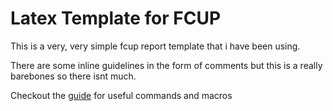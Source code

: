 
# Latex Template for FCUP
This is a very, very simple fcup report template that i have been using.

There are some inline guidelines in the form of comments but this is a really barebones so there isnt much.

Checkout the [guide](./GUIDE.md) for useful commands and macros

